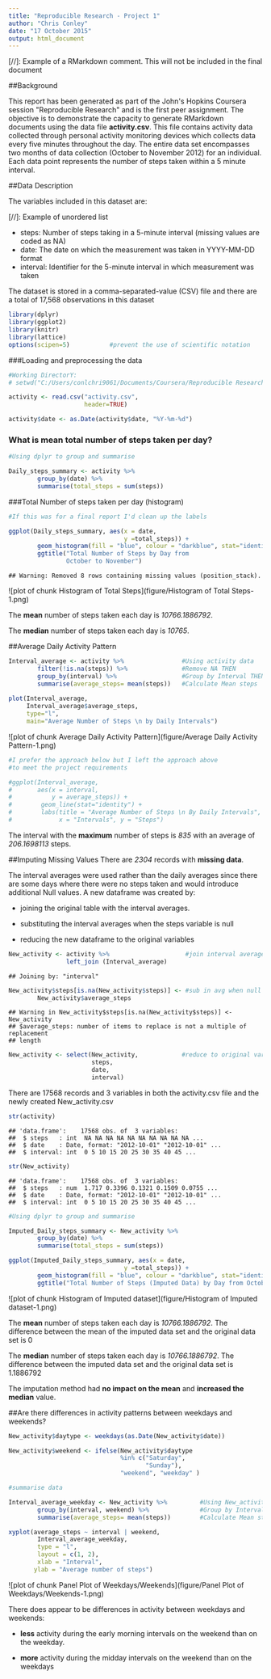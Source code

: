 ```yaml
---
title: "Reproducible Research - Project 1"
author: "Chris Conley"
date: "17 October 2015"
output: html_document
---
```


[//]: Example of a RMarkdown comment.  This will not be included in the final document

##Background  

This report has been generated as part of the John's Hopkins Coursera session "Reproducible Research" and is the first peer assignment.  The objective is to demonstrate the capacity to generate RMarkdown documents using the data file **activity.csv**.   This file contains activity data collected through personal activity monitoring devices which collects data every five minutes throughout the day.  The entire data set encompasses two months of data collection (October to November 2012) for an individual.  Each data point represents the number of steps taken within a 5 minute interval. 

##Data Description

The variables included in this dataset are:  

[//]: Example of unordered list

- steps: Number of steps taking in a 5-minute interval (missing values are coded as NA)
- date: The date on which the measurement was taken in YYYY-MM-DD format
- interval: Identifier for the 5-minute interval in which measurement was taken

The dataset is stored in a comma-separated-value (CSV) file and there are a total of 17,568 observations in this dataset


```r
library(dplyr)
library(ggplot2)
library(knitr)
library(lattice)
options(scipen=5)           #prevent the use of scientific notation
```

###Loading and preprocessing the data


```r
#Working DirectorY:
# setwd("C:/Users/conlchri9061/Documents/Coursera/Reproducible Research/ReproRes_Project1/")

activity <- read.csv("activity.csv", 
                     header=TRUE)

activity$date <- as.Date(activity$date, "%Y-%m-%d")
```


### What is mean total number of steps taken per day?

```r
#Using dplyr to group and summarise

Daily_steps_summary <- activity %>%
        group_by(date) %>%
        summarise(total_steps = sum(steps))
```

###Total Number of steps taken per day (histogram)


```r
#If this was for a final report I'd clean up the labels

ggplot(Daily_steps_summary, aes(x = date,
                                y =total_steps)) + 
        geom_histogram(fill = "blue", colour = "darkblue", stat="identity") +
        ggtitle("Total Number of Steps by Day from 
                October to November")
```

```
## Warning: Removed 8 rows containing missing values (position_stack).
```

![plot of chunk Histogram of Total Steps](figure/Histogram of Total Steps-1.png) 

The **mean** number of steps taken each day is *10766.1886792*.

The **median** number of steps taken each day is *10765*.

##Average Daily Activity Pattern


```r
Interval_average <- activity %>%                #Using activity data
        filter(!is.na(steps)) %>%               #Remove NA THEN
        group_by(interval) %>%                  #Group by Interval THEN
        summarise(average_steps= mean(steps))   #Calculate Mean steps
              
plot(Interval_average, 
     Interval_average$average_steps,
     type="l", 
     main="Average Number of Steps \n by Daily Intervals") 
```

![plot of chunk Average Daily Activity Pattern](figure/Average Daily Activity Pattern-1.png) 

```r
#I prefer the approach below but I left the approach above 
#to meet the project requirements

#ggplot(Interval_average, 
#       aes(x = interval, 
#           y = average_steps)) + 
#        geom_line(stat="identity") + 
#        labs(title = "Average Number of Steps \n By Daily Intervals", 
#             x = "Intervals", y = "Steps")
```

The interval with the **maximum** number of steps is *835*  with an average of *206.1698113* steps.

##Imputing Missing Values
There are *2304* records with **missing data**.

The interval averages were used rather than the daily averages since there are some days where there were no steps taken and would introduce additional Null values.  A new dataframe was created by:

- joining the original table with the interval averages.

- substituting the interval averages when the steps variable is null

- reducing the new dataframe to the original variables


```r
New_activity <- activity %>%                     #join interval averages
                left_join (Interval_average)
```

```
## Joining by: "interval"
```

```r
New_activity$steps[is.na(New_activity$steps)] <- #sub in avg when null
        New_activity$average_steps
```

```
## Warning in New_activity$steps[is.na(New_activity$steps)] <- New_activity
## $average_steps: number of items to replace is not a multiple of replacement
## length
```

```r
New_activity <- select(New_activity,            #reduce to original variables
                       steps,
                       date,
                       interval)
```


There are 17568 records and 3 variables in both the activity.csv file and the newly created New_activity.csv 


```r
str(activity)
```

```
## 'data.frame':	17568 obs. of  3 variables:
##  $ steps   : int  NA NA NA NA NA NA NA NA NA NA ...
##  $ date    : Date, format: "2012-10-01" "2012-10-01" ...
##  $ interval: int  0 5 10 15 20 25 30 35 40 45 ...
```

```r
str(New_activity)
```

```
## 'data.frame':	17568 obs. of  3 variables:
##  $ steps   : num  1.717 0.3396 0.1321 0.1509 0.0755 ...
##  $ date    : Date, format: "2012-10-01" "2012-10-01" ...
##  $ interval: int  0 5 10 15 20 25 30 35 40 45 ...
```



```r
#Using dplyr to group and summarise

Imputed_Daily_steps_summary <- New_activity %>%
        group_by(date) %>%
        summarise(total_steps = sum(steps))

ggplot(Imputed_Daily_steps_summary, aes(x = date,
                                y =total_steps)) + 
        geom_histogram(fill = "blue", colour = "darkblue", stat="identity") +
        ggtitle("Total Number of Steps (Imputed Data) by Day from October to November")
```

![plot of chunk Histogram of Imputed dataset](figure/Histogram of Imputed dataset-1.png) 

The **mean** number of steps taken each day is *10766.1886792*.  The difference between the mean of the imputed data set and the original data set is 0

The **median** number of steps taken each day is *10766.1886792*.  The difference between the imputed data set and the original data set is 1.1886792

The imputation method had **no impact on the mean** and **increased the median** value.

##Are there differences in activity patterns between weekdays and weekends?


```r
New_activity$daytype <- weekdays(as.Date(New_activity$date))

New_activity$weekend <- ifelse(New_activity$daytype 
                               %in% c("Saturday",
                                      "Sunday"), 
                               "weekend", "weekday" )
```


```r
#summarise data

Interval_average_weekday <- New_activity %>%         #Using New_activity data
        group_by(interval, weekend) %>%              #Group by Interval and day type THEN
        summarise(average_steps= mean(steps))        #Calculate Mean steps

xyplot(average_steps ~ interval | weekend, 
        Interval_average_weekday, 
        type = "l", 
        layout = c(1, 2), 
        xlab = "Interval", 
       ylab = "Average number of steps")
```

![plot of chunk Panel Plot of Weekdays/Weekends](figure/Panel Plot of Weekdays/Weekends-1.png) 

There does appear to be differences in activity between weekdays and weekends:  

- **less** activity during the early morning intervals on the weekend than on the weekday.

- **more** activity during the midday intervals on the weekend than on the weekdays
